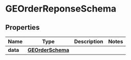 

# GEOrderReponseSchema


## Properties

| Name | Type | Description | Notes |
|------------ | ------------- | ------------- | -------------|
|**data** | [**GEOrderSchema**](GEOrderSchema.md) |  |  |



